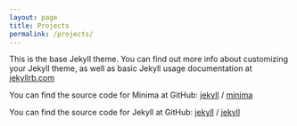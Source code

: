 ```yaml
---
layout: page
title: Projects
permalink: /projects/
---
```


This is the base Jekyll theme. You can find out more info about customizing
your Jekyll theme, as well as basic Jekyll usage documentation at
[jekyllrb.com](https://jekyllrb.com/)

You can find the source code for Minima at GitHub:
[jekyll][jekyll-organization] / [minima](https://github.com/jekyll/minima)

You can find the source code for Jekyll at GitHub:
[jekyll][jekyll-organization] / [jekyll](https://github.com/jekyll/jekyll)

[jekyll-organization]: https://github.com/jekyll
